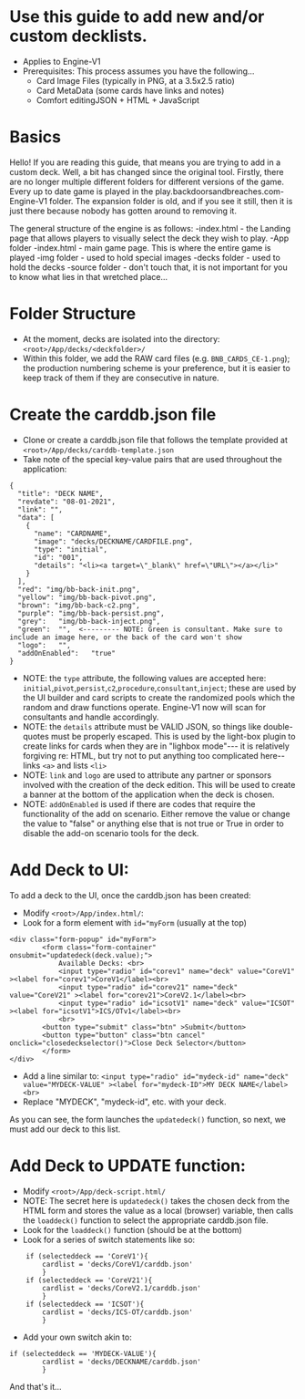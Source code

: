 # Use this guide to add new and/or custom decklists. 
- Applies to Engine-V1
- Prerequisites:  This process assumes you have the following...
  - Card Image Files (typically in PNG, at a 3.5x2.5 ratio)
  - Card MetaData (some cards have links and notes)
  - Comfort editingJSON +  HTML + JavaScript

# Basics
Hello! If you are reading this guide, that means you are trying to add in a custom deck. Well, a bit has changed since the original tool.  Firstly, there are no longer multiple different folders for different versions of the game.  Every up to date game is played in the play.backdoorsandbreaches.com-Engine-V1 folder.  The expansion folder is old, and if you see it still, then it is just there because nobody has gotten around to removing it.  

The general structure of the engine is as follows:
  -index.html - the Landing page that allows players to visually select the deck they wish to play.
  -App folder
    -index.html - main game page.  This is where the entire game is played
    -img folder - used to hold special images
    -decks folder - used to hold the decks
    -source folder - don't touch that, it is not important for you to know what lies in that wretched place...

# Folder Structure
- At the moment, decks are isolated into the directory: `<root>/App/decks/<deckfolder>/`
- Within this folder, we add the RAW card files (e.g. `BNB_CARDS_CE-1.png`); the production numbering scheme is your preference, but it is easier to keep track of them if they are consecutive in nature.

# Create the carddb.json file
- Clone or create a carddb.json file that follows the template provided at `<root>/App/decks/carddb-template.json`
- Take note of the special key-value pairs that are used throughout the application:
```
{
  "title": "DECK NAME",
  "revdate": "08-01-2021",
  "link": "",
  "data": [
    {
      "name": "CARDNAME",
      "image": "decks/DECKNAME/CARDFILE.png",
      "type": "initial",
      "id": "001",
      "details": "<li><a target=\"_blank\" href=\"URL\"></a></li>"
    }
  ],
  "red": "img/bb-back-init.png",
  "yellow": "img/bb-back-pivot.png",
  "brown": "img/bb-back-c2.png",
  "purple": "img/bb-back-persist.png",
  "grey":   "img/bb-back-inject.png",
  "green":  "",  <--------- NOTE: Green is consultant. Make sure to include an image here, or the back of the card won't show
  "logo":   "",
  "addOnEnabled":   "true"
}
```
- NOTE: the `type` attribute, the following values are accepted here: `initial`,`pivot`,`persist`,`c2`,`procedure`,`consultant`,`inject`; these are used by the UI builder and card scripts to create the randomized pools which the random and draw functions operate. Engine-V1 now will scan for consultants and handle accordingly.
- NOTE: the `details` attribute must be VALID JSON, so things like double-quotes must be properly escaped. This is used by the light-box plugin to create links for cards when they are in "lighbox mode"--- it is relatively forgiving re: HTML, but try not to put anything too complicated here-- links `<a>` and lists `<li>`
- NOTE: `link` and `logo` are used to attribute any partner or sponsors involved with the creation of the deck edition. This will be used to create a banner at the bottom of the application when the deck is chosen.
- NOTE: `addOnEnabled` is used if there are codes that require the functionality of the add on scenario.  Either remove the value or change the value to "false" or anything else that is not true or True in order to disable the add-on scenario tools for the deck.

# Add Deck to UI:
To add a deck to the UI, once the carddb.json has been created:
- Modify `<root>/App/index.html/`:
- Look for a form element with `id="myForm` (usually at the top)
```
<div class="form-popup" id="myForm">
        <form class="form-container" onsubmit="updatedeck(deck.value);">
            Available Decks: <br>
            <input type="radio" id="corev1" name="deck" value="CoreV1" ><label for="corev1">CoreV1</label><br>
            <input type="radio" id="corev21" name="deck" value="CoreV21" ><label for="corev21">CoreV2.1</label><br>
            <input type="radio" id="icsotV1" name="deck" value="ICSOT" ><label for="icsotV1">ICS/OTv1</label><br>
            <br>
        <button type="submit" class="btn" >Submit</button>
        <button type="button" class="btn cancel" onclick="closedeckselector()">Close Deck Selector</button>
        </form>
</div>
```
- Add a line similar to: `<input type="radio" id="mydeck-id" name="deck" value="MYDECK-VALUE" ><label for="mydeck-ID">MY DECK NAME</label><br>`
- Replace "MYDECK", "mydeck-id", etc. with your deck.

As you can see, the form launches the `updatedeck()` function, so next, we must add our deck to this list.

# Add Deck to UPDATE function:
- Modify `<root>/App/deck-script.html/`
- NOTE: The secret here is `updatedeck()` takes the chosen deck from the HTML form and stores the value as a local (browser) variable, then calls the `loaddeck()` function to select the appropriate carddb.json file. 
- Look for the `loaddeck()` function (should be at the bottom)
- Look for a series of switch statements like so:
```
    if (selecteddeck == 'CoreV1'){
        cardlist = 'decks/CoreV1/carddb.json'
        }
    if (selecteddeck == 'CoreV21'){
        cardlist = 'decks/CoreV2.1/carddb.json'
        }
    if (selecteddeck == 'ICSOT'){
        cardlist = 'decks/ICS-OT/carddb.json'
        }
```
- Add your own switch akin to:
```
if (selecteddeck == 'MYDECK-VALUE'){
        cardlist = 'decks/DECKNAME/carddb.json'
        }
```

And that's it...